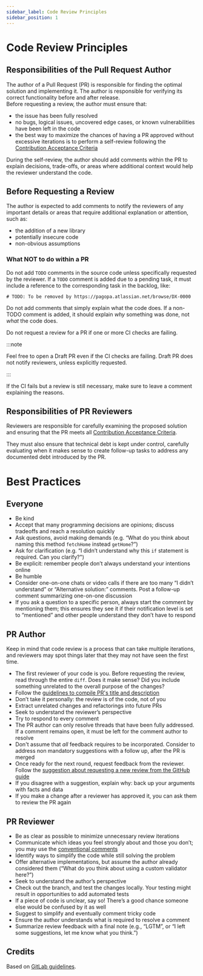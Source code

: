 ```yaml
---
sidebar_label: Code Review Principles
sidebar_position: 1
---
```


# Code Review Principles

## Responsibilities of the Pull Request Author

The author of a Pull Request (PR) is responsible for finding the optimal
solution and implementing it. The author is responsible for verifying its
correct functionality before and after release.  
Before requesting a review, the author must ensure that:

- the issue has been fully resolved
- no bugs, logical issues, uncovered edge cases, or known vulnerabilities have
  been left in the code
- the best way to maximize the chances of having a PR approved without excessive
  iterations is to perform a self-review following the
  [Contribution Acceptance Criteria](../pull-request/acceptance-criteria.md)

During the self-review, the author should add comments within the PR to explain
decisions, trade-offs, or areas where additional context would help the reviewer
understand the code.

## Before Requesting a Review

The author is expected to add comments to notify the reviewers of any important
details or areas that require additional explanation or attention, such as:

- the addition of a new library
- potentially insecure code
- non-obvious assumptions

### What NOT to do within a PR

Do not add `TODO` comments in the source code unless specifically requested by
the reviewer. If a `TODO` comment is added due to a pending task, it must
include a reference to the corresponding task in the backlog, like:

```
# TODO: To be removed by https://pagopa.atlassian.net/browse/DX-0000
```

Do not add comments that simply explain what the code does. If a non-TODO
comment is added, it should explain _why_ something was done, not _what_ the
code does.

Do not request a review for a PR if one or more CI checks are failing.

:::note

Feel free to open a Draft PR even if the CI checks are failing. Draft PR does
not notify reviewers, unless explicitly requested.

:::

If the CI fails but a review is still necessary, make sure to leave a comment
explaining the reasons.

## Responsibilities of PR Reviewers

Reviewers are responsible for carefully examining the proposed solution and
ensuring that the PR meets all
[Contribution Acceptance Criteria](../pull-request/acceptance-criteria.md).

They must also ensure that technical debt is kept under control, carefully
evaluating when it makes sense to create follow-up tasks to address any
documented debt introduced by the PR.

# Best Practices

## Everyone

- Be kind
- Accept that many programming decisions are opinions; discuss tradeoffs and
  reach a resolution quickly
- Ask questions, avoid making demands (e.g. “What do you think about naming this
  method `fetchHome` instead `getHome`?”)
- Ask for clarification (e.g. “I didn’t understand why this `if` statement is
  required. Can you clarify?")
- Be explicit: remember people don’t always understand your intentions online
- Be humble
- Consider one-on-one chats or video calls if there are too many “I didn’t
  understand” or “Alternative solution:” comments. Post a follow-up comment
  summarizing one-on-one discussion
- If you ask a question to a specific person, always start the comment by
  mentioning them; this ensures they see it if their notification level is set
  to “mentioned” and other people understand they don’t have to respond

## PR Author

Keep in mind that code review is a process that can take multiple iterations,
and reviewers may spot things later that they may not have seen the first time.

- The first reviewer of your code is you. Before requesting the review, read
  through the entire `diff`. Does it make sense? Did you include something
  unrelated to the overall purpose of the changes?
- Follow the
  [guidelines to compile PR's title and description](../pull-request/format.md#format-for-pull-requests)
- Don’t take it personally: the review is of the code, not of you
- Extract unrelated changes and refactorings into future PRs
- Seek to understand the reviewer’s perspective
- Try to respond to every comment
- The PR author can only resolve threads that have been fully addressed. If a
  comment remains open, it must be left for the comment author to resolve
- Don't assume that _all_ feedback requires to be incorporated. Consider to
  address non mandatory suggestions with a follow up, after the PR is merged
- Once ready for the next round, request feedback from the reviewer. Follow the
  [suggestion about requesting a new review from the GitHub guide](https://docs.github.com/en/pull-requests/collaborating-with-pull-requests/proposing-changes-to-your-work-with-pull-requests/requesting-a-pull-request-review#requesting-reviews-from-collaborators-and-organization-members)
- If you disagree with a suggestion, explain why: back up your arguments with
  facts and data
- If you make a change after a reviewer has approved it, you can ask them to
  review the PR again

## PR Reviewer

- Be as clear as possible to minimize unnecessary review iterations
- Communicate which ideas you feel strongly about and those you don’t; you may
  use the [conventional comments](conventional-comments.md)
- Identify ways to simplify the code while still solving the problem
- Offer alternative implementations, but assume the author already considered
  them (“What do you think about using a custom validator here?”)
- Seek to understand the author’s perspective
- Check out the branch, and test the changes locally. Your testing might result
  in opportunities to add automated tests
- If a piece of code is unclear, say so! There’s a good chance someone else
  would be confused by it as well
- Suggest to simplify and eventually comment tricky code 
- Ensure the author understands what is required to resolve a comment
- Summarize review feedback with a final note (e.g., “LGTM”, or “I left some
  suggestions, let me know what you think.”)

## Credits

Based on
[GitLab guidelines](https://docs.gitlab.com/development/code_review/#getting-your-merge-request-reviewed-approved-and-merged).
